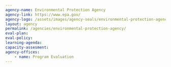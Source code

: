 ```yaml
---
agency-name: Environmental Protection Agency
agency-link: https://www.epa.gov/
agency-logo: /assets/images/agency-seals/environmental-protection-agency.png
layout: agency
permalink: /agencies/environmental-protection-agency/
eval-plan:
eval-policy:
learning-agenda:
capacity-assesment:
agency-offices:
    - name: Program Evaluation
---
```

